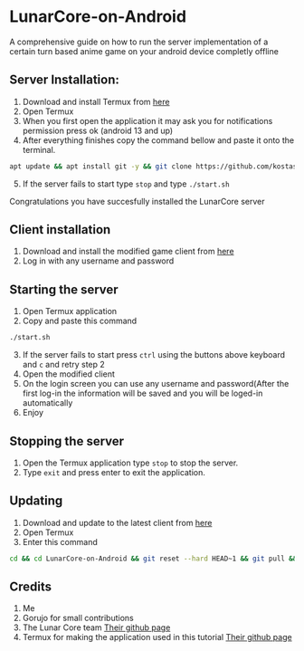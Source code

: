 # LunarCore-on-Android
A comprehensive guide on how to run the server implementation of a certain turn based anime game on your android device completly offline 

## Server Installation: 
1. Download and install Termux from [here](https://github.com/termux/termux-app/releases/download/v0.118.0/termux-app_v0.118.0+github-debug_arm64-v8a.apk)
2. Open Termux
3. When you first open the application it may ask you for notifications permission press ok (android 13 and up)
4. After everything finishes copy the command bellow and paste it onto the terminal.
```sh
apt update && apt install git -y && git clone https://github.com/kostas214/LunarCore-on-Android.git && cd LunarCore-on-Android && chmod +x install.sh && ./install.sh
```
5. If the server fails to start type ```stop``` and type ```./start.sh```
   
Congratulations you have succesfully installed the LunarCore server
## Client installation 
1. Download and install the modified game client from [here](https://github.com/kostas214/LunarCore-on-Android/releases/download/v2.1/LunarCore-on-Android.apk)
2. Log in with any username and password

## Starting the server
1. Open Termux application
2. Copy and paste this command
```sh
./start.sh
```
3. If the server fails to start press ```ctrl``` using the buttons above keyboard and ```c``` and retry step 2
4. Open the modified client
5. On the login screen you can use any username and password(After the first log-in the information will be saved and you will be loged-in automatically
6. Enjoy
## Stopping the server
1. Open the Termux application type ```stop``` to stop the server.
2. Type ```exit``` and press enter to exit the application.
## Updating
1. Download and update to the latest client from [here](https://github.com/kostas214/LunarCore-on-Android/releases)
2. Open Termux
3. Enter this command
 ```sh
 cd && cd LunarCore-on-Android && git reset --hard HEAD~1 && git pull && ./update.sh
```
## Credits 
1. Me
2. Gorujo for small contributions
3. The Lunar Core team [Their github page](https://github.com/Melledy/LunarCore)
4. Termux for making the application used in this tutorial [Their github page](https://github.com/termux/termux-app)

